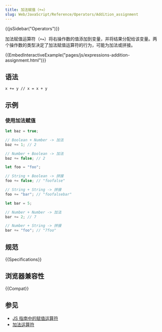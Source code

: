 ```yaml
---
title: 加法赋值（+=）
slug: Web/JavaScript/Reference/Operators/Addition_assignment
---
```


{{jsSidebar("Operators")}}

加法赋值运算符（`+=`）将右操作数的值添加到变量，并将结果分配给该变量。两个操作数的类型决定了加法赋值运算符的行为，可能为加法或拼接。

{{EmbedInteractiveExample("pages/js/expressions-addition-assignment.html")}}

## 语法

```js-nolint
x += y // x = x + y
```

## 示例

### 使用加法赋值

```js
let baz = true;

// Boolean + Number -> 加法
baz += 1; // 2

// Number + Boolean -> 加法
baz += false; // 2
```

```js
let foo = "foo";

// String + Boolean -> 拼接
foo += false; // "foofalse"

// String + String -> 拼接
foo += "bar"; // "foofalsebar"
```

```js
let bar = 5;

// Number + Number -> 加法
bar += 2; // 7

// Number + String -> 拼接
bar += "foo"; // "7foo"
```

## 规范

{{Specifications}}

## 浏览器兼容性

{{Compat}}

## 参见

- [JS 指南中的赋值运算符](/zh-CN/docs/Web/JavaScript/Guide/Expressions_and_operators#赋值运算符)
- [加法运算符](/zh-CN/docs/Web/JavaScript/Reference/Operators/Addition)
